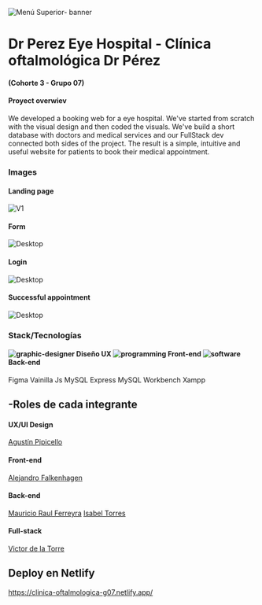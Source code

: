 ![Menú Superior- banner](https://user-images.githubusercontent.com/98899407/157501430-1e3a8706-cc16-4940-bb77-359ec596d188.png)

# Dr Perez Eye Hospital - Clínica oftalmológica Dr Pérez
#### (Cohorte 3 - Grupo 07)



#### Proyect overwiev
We developed a booking web for a eye hospital. We've started from scratch with the visual design and then coded the visuals. We've build a short database with doctors and medical services and our FullStack dev connected both sides of the project. 
The result is a simple, intuitive and useful website for patients to book their medical appointment.

### Images


#### Landing page
![V1](https://user-images.githubusercontent.com/98899407/157502066-a0f7d7a6-f559-42f1-9dd4-e8d5469a1897.png)

#### Form 
![Desktop](https://user-images.githubusercontent.com/98899407/157502239-f4c0d513-138b-4459-af1f-516176978956.png)

#### Login

![Desktop](https://user-images.githubusercontent.com/98899407/157502127-87601ea3-a90a-423b-b2d2-42123dc6577b.png)
#### Successful appointment
![Desktop](https://user-images.githubusercontent.com/98899407/157502286-1b9ea334-196a-41e6-8c5b-f13d8c8e74d0.png)


###  Stack/Tecnologías
#### ![graphic-designer](https://user-images.githubusercontent.com/98899407/157447046-5b578379-25b7-4ff0-8b2e-09ceb23206c6.png)  Diseño UX   ![programming](https://user-images.githubusercontent.com/98899407/157447064-ae74daff-5819-46e8-9303-be05060cbae6.png)  Front-end  ![software](https://user-images.githubusercontent.com/98899407/157447094-f01b0a74-ba62-455f-a703-3ecad3a3032d.png)  Back-end   
Figma                                                                                                                                                                                                                                                               Vainilla Js                                                                                                                    MySQL 
                                                                                                                                                                                                                                                                    Express                                                                                                                        MySQL Workbench
                                                                                                                                                                                                                                                                    Xampp
                                                                                                                                                   


 




## -Roles de cada integrante
####     UX/UI Design
[Agustín Pipicello](http://github.com/AgustinPipicello "Agustín Pipicello")
####  Front-end
[Alejandro Falkenhagen](http://github.com/Afalkenhagen "Alejandro Falkenhagen")
#### Back-end
   [Mauricio Raul Ferreyra](http://github.com/MauricioRaulFerreyra/MauricioRaulFerreyra "Mauricio Raul Ferreyra")
 [  Isabel Torres](http://github.com/IsabelTT "  Isabel Torres")
####  Full-stack
   [Victor de la Torre](http://github.com/victordlt "Victor de la Torre")

    

## Deploy en Netlify

https://clinica-oftalmologica-g07.netlify.app/
